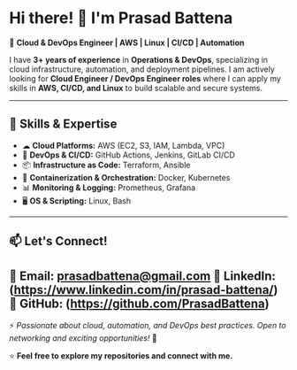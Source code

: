 # Hi there! 👋 I'm Prasad Battena

🚀 **Cloud & DevOps Engineer | AWS | Linux | CI/CD | Automation**  

I have **3+ years of experience** in **Operations & DevOps**, specializing in cloud infrastructure, automation, and deployment pipelines.
I am actively looking for **Cloud Engineer / DevOps Engineer roles** where I can apply my skills in **AWS, CI/CD, and Linux** to build scalable and secure systems.  

---

## 🔹 **Skills & Expertise**  
- ☁ **Cloud Platforms:** AWS (EC2, S3, IAM, Lambda, VPC)  
- 🔄 **DevOps & CI/CD:** GitHub Actions, Jenkins, GitLab CI/CD  
- 📦 **Infrastructure as Code:** Terraform, Ansible  
- 🐳 **Containerization & Orchestration:** Docker, Kubernetes  
- 📊 **Monitoring & Logging:** Prometheus, Grafana  
- 🖥 **OS & Scripting:** Linux, Bash
  
---

## 📫 **Let's Connect!**  
📧 **Email:** prasadbattena@gmail.com
🔗 **LinkedIn:** (https://www.linkedin.com/in/prasad-battena/)  
🔗 **GitHub:** (https://github.com/PrasadBattena)  
---
⚡ *Passionate about cloud, automation, and DevOps best practices. Open to networking and exciting opportunities!* 🚀  
 

⭐ **Feel free to explore my repositories and connect with me.**  


<!---
PrasadBattena/PrasadBattena is a ✨ special ✨ repository because its `README.md` (this file) appears on your GitHub profile.
You can click the Preview link to take a look at your changes.
--->
